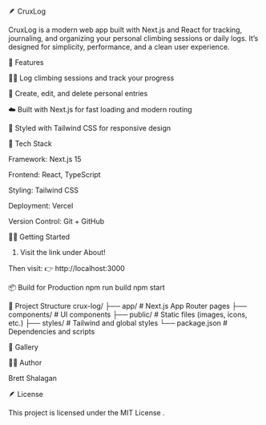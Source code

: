 🪶 CruxLog

CruxLog is a modern web app built with Next.js and React for tracking, journaling, and organizing your personal climbing sessions or daily logs.
It’s designed for simplicity, performance, and a clean user experience.

🚀 Features

🧗‍♂️ Log climbing sessions and track your progress

📝 Create, edit, and delete personal entries

☁️ Built with Next.js for fast loading and modern routing

🎨 Styled with Tailwind CSS for responsive design

🧰 Tech Stack

Framework: Next.js 15

Frontend: React, TypeScript

Styling: Tailwind CSS

Deployment: Vercel

Version Control: Git + GitHub

🧑‍💻 Getting Started

1. Visit the link under About!

Then visit:
👉 http://localhost:3000

📦 Build for Production
npm run build
npm start

📁 Project Structure
crux-log/
├── app/ # Next.js App Router pages
├── components/ # UI components
├── public/ # Static files (images, icons, etc.)
├── styles/ # Tailwind and global styles
└── package.json # Dependencies and scripts

📸 Gallery

🧑‍🎨 Author

Brett Shalagan

🪶 License

This project is licensed under the MIT License
.
